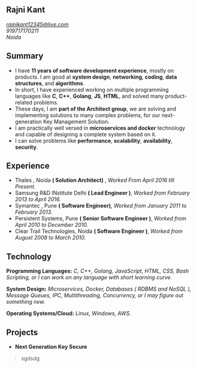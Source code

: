 ## Rajni Kant 
*rajnikant12345@live.com*<br/>*919717170211*<br/>*Noida*

## Summary
* I have **11 years of software development experience**, mostly on products. I am good at **system design**, **networking**, **coding**, **data structures**, and **algorithms**. 
* In short, I have experienced working on multiple programming languages like **C**, **C++**, **Golang**, **JS**, **HTML**, and solved many product-related problems. 
* These days, I am **part of the Architect group**, we are solving and implementing solutions to many complex problems, for our next-generation Key Management Solution.
* I am practically well versed in **microservices and docker** technology and capable of designing a complete system based on it.
* I can solve problems like **performance**, **scalability**, **availability**, **security**. 

## Experience
* Thales , Noida **( Solution Architect)** , *Worked From April 2016 till Present.*
* Samsung R&D INstitute Delhi **( Lead Engineer )**, *Worked from February 2013 to April 2016.*
* Symantec , Pune **( Software Engineer)**, *Worked from January 2011 to February 2013.*
* Persistent Systems, Pune **( Senior Software Engineer )**, *Worked from April 2010 to December 2010.*
* Clear Trail Technologies, Noida **( Software Engineer )**, *Worked from August 2008 to March 2010.*

## Technology
**Programming Languages:** *C, C++, Golang, JavaScript, HTML, CSS, Bash Scripting, or I can work on any language with short learning curve.*

**System Design:** *Microservices, Docker, Databases ( RDBMS and NoSQL ), Message Queues, IPC, Multithreading, Concurrency, or I may figure out something new.*

**Operating Systems/Cloud:** *Linux, Windows, AWS.*

## Projects
* **Next Generation Key Secure**
> sgdsdg









